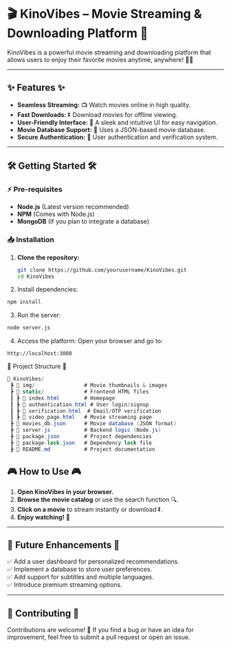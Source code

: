# 🎬 KinoVibes – Movie Streaming & Downloading Platform 🚀

KinoVibes is a powerful movie streaming and downloading platform that allows users to enjoy their favorite movies anytime, anywhere! 🍿🎥

---

## ✨ Features ✨

* **Seamless Streaming:** 📺 Watch movies online in high quality.
* **Fast Downloads:** ⏬ Download movies for offline viewing.
* **User-Friendly Interface:** 🎨 A sleek and intuitive UI for easy navigation.
* **Movie Database Support:** 📂 Uses a JSON-based movie database.
* **Secure Authentication:** 🔐 User authentication and verification system.

---

## 🛠 Getting Started 🛠

### ⚡ Pre-requisites

* **Node.js** (Latest version recommended)
* **NPM** (Comes with Node.js)
* **MongoDB** (If you plan to integrate a database)

### 📥 Installation

1. **Clone the repository:**  
   ```bash
   git clone https://github.com/yourusername/KinoVibes.git
   cd KinoVibes
   ```
2. Install dependencies:

```bash
npm install
```
3. Run the server:

```bash
node server.js
```
4. Access the platform:
Open your browser and go to:

```arduino
http://localhost:3000
```
📂 Project Structure 📂
```csharp
📁 KinoVibes/
 ┣ 📂 img/                # Movie thumbnails & images
 ┣ 📂 static/             # Frontend HTML files
 ┃ ┣ 📄 index.html        # Homepage
 ┃ ┣ 📄 authentication.html # User login/signup
 ┃ ┣ 📄 verification.html  # Email/OTP verification
 ┃ ┣ 📄 video_page.html   # Movie streaming page
 ┣ 📄 movies_db.json      # Movie database (JSON format)
 ┣ 📄 server.js           # Backend logic (Node.js)
 ┣ 📄 package.json        # Project dependencies
 ┣ 📄 package-lock.json   # Dependency lock file
 ┣ 📄 README.md           # Project documentation
```
 
## 🎮 How to Use 🎮

1. **Open KinoVibes in your browser.**  
2. **Browse the movie catalog** or use the search function 🔍.  
3. **Click on a movie** to stream instantly or download ⏬.  
4. **Enjoy watching!** 🍿  

---

## 📜 Future Enhancements 📜

✅ Add a user dashboard for personalized recommendations.  
✅ Implement a database to store user preferences.  
✅ Add support for subtitles and multiple languages.  
✅ Introduce premium streaming options.  

---

## 🙌 Contributing 🙌

Contributions are welcome! 🎉 If you find a bug or have an idea for improvement, feel free to submit a pull request or open an issue.  

